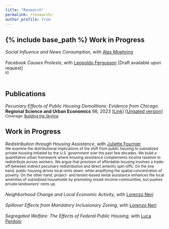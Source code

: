 ```yaml
---
title: "Research"
permalink: /research/
author_profile: true
---
```

{% include base_path %}
**Work in Progress**
------


*Social Influence and News Consumption*, with [Alex Moehring](https://sites.google.com/view/alexmoehring) <!-- \[[IZA Discussion Paper No. 15855](https://papers.ssrn.com/sol3/papers.cfm?abstract_id=4319009)\]  
<br> <sub>t0 </sub>
-->
<br>
<br>
*Facebook Causes Protests*, with [Leopoldo Fergusson](https://www.leopoldofergusson.com/) [Draft available upon request]  <br> <sub>t0</sub>
<br>
<br>



**Publications**
------

*Pecuniary Effects of Public Housing Demolitions: Evidence from Chicago*. **Regional Science and Urban Economics** 98, 2023 \[[Link](https://ideas.repec.org/p/col/000089/018002.html)\] \[[Ungated version](../files/20220513_Paper_Demolitions.pdf)\] <br>
<sub> Coverage: [Building the Skyline](https://buildingtheskyline.org/supply-and-rents/) </sub>

**Work in Progress**
------
<!--
<details> <summary> <i>Local Effects of Bypassing Zoning Regulations in High-Income Areas</i>, with <a href="[https://Example.com](https://noemiesportiche.netlify.app/)"><mark class="color:blue;">Noémie Sportiche</p></mark> </summary> <sub> An increasing number of jurisdictions are passing regulations to allow for denser housing in high-income areas. This paper examines how local house prices and existing residents -who are often strongly opposed to these policies- react to this new construction. We focus on housing constructed under Chapter 40B, a Massachusetts state policy that requires all municipalities to maintain a minimum proportion of affordable housing and allows developers to bypass local zoning regulations if those minimums are not met. Using a difference-in-differences design that compares housing located near 40B developments to housing located slightly farther away paired with rich individual-level data, we provide two sets of results. First, large 40B developments lead to substantial decreases in nearby house prices, while smaller developments do not affect prices. Second, nearby residents respond by moving out at higher rates after large 40B developments are constructed, although we do not observe significant changes in existing residents’ political participation at the state or federal level. </sub> </details>
-->

*Redistribution through Housing Assistance*, with [Juliette Fournier](https://juliettefournier.site/)  <br> <sub>We examine the distributional implications of the shift from public housing to subsidized private housing initiated by the U.S. government over the past few decades. We build a quantitative urban framework where housing assistance complements income taxation to redistribute across workers. We argue that provision of affordable housing involves a trade-off between indirect pecuniary redistribution and direct amenity spin-offs. On the one hand, public housing drives local rents down, while amplifying the spatial concentration of poverty. On the other hand, project- and tenant-based rental assistance enhances the local amenities of subsidized households by promoting mixed-income communities, but pushes private landowners’ rents up. </sub>
<br>
<br>
*Neighborhood Change and Local Economic Activity*, with [Lorenzo Neri](https://sites.google.com/view/lorenzoneri)
<br>
<br>
*Spillover Effects from Mandatory Inclusionary Zoning*, with [Lorenzo Neri](https://sites.google.com/view/lorenzoneri)
<br>
<br>
*Segregated Welfare: The Effects of Federal Public Housing*, with [Luca Perdoni](https://www.lucaperdoni.com/)
